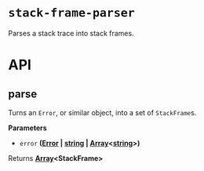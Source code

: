 # `stack-frame-parser`

Parses a stack trace into stack frames.

# API

<!-- Generated by documentation.js. Update this documentation by updating the source code. -->

## parse

Turns an <code>Error</code>, or similar object, into a set of <code>StackFrame</code>s.

**Parameters**

-   `error` **([Error](https://developer.mozilla.org/en-US/docs/Web/JavaScript/Reference/Global_Objects/Error) \| [string](https://developer.mozilla.org/en-US/docs/Web/JavaScript/Reference/Global_Objects/String) \| [Array](https://developer.mozilla.org/en-US/docs/Web/JavaScript/Reference/Global_Objects/Array)&lt;[string](https://developer.mozilla.org/en-US/docs/Web/JavaScript/Reference/Global_Objects/String)>)** 

Returns **[Array](https://developer.mozilla.org/en-US/docs/Web/JavaScript/Reference/Global_Objects/Array)&lt;StackFrame>** 
